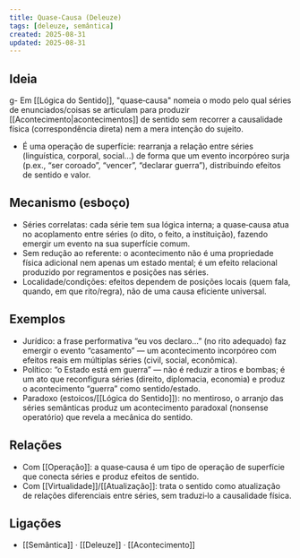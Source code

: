 ```yaml
---
title: Quase-Causa (Deleuze)
tags: [deleuze, semântica]
created: 2025-08-31
updated: 2025-08-31
---
```


## Ideia
g- Em [[Lógica do Sentido]], "quase‑causa" nomeia o modo pelo qual séries de enunciados/coisas se articulam para produzir [[Acontecimento|acontecimentos]] de sentido sem recorrer a causalidade física (correspondência direta) nem a mera intenção do sujeito.
- É uma operação de superfície: rearranja a relação entre séries (linguística, corporal, social…) de forma que um evento incorpóreo surja (p.ex., “ser coroado”, “vencer”, “declarar guerra”), distribuindo efeitos de sentido e valor.

## Mecanismo (esboço)
- Séries correlatas: cada série tem sua lógica interna; a quase‑causa atua no acoplamento entre séries (o dito, o feito, a instituição), fazendo emergir um evento na sua superfície comum.
- Sem redução ao referente: o acontecimento não é uma propriedade física adicional nem apenas um estado mental; é um efeito relacional produzido por regramentos e posições nas séries.
- Localidade/condições: efeitos dependem de posições locais (quem fala, quando, em que rito/regra), não de uma causa eficiente universal.

## Exemplos
- Jurídico: a frase performativa “eu vos declaro…” (no rito adequado) faz emergir o evento “casamento” — um acontecimento incorpóreo com efeitos reais em múltiplas séries (civil, social, econômica).
- Político: “o Estado está em guerra” — não é reduzir a tiros e bombas; é um ato que reconfigura séries (direito, diplomacia, economia) e produz o acontecimento “guerra” como sentido/estado.
- Paradoxo (estoicos/[[Lógica do Sentido]]): no mentiroso, o arranjo das séries semânticas produz um acontecimento paradoxal (nonsense operatório) que revela a mecânica do sentido.

## Relações
- Com [[Operação]]: a quase‑causa é um tipo de operação de superfície que conecta séries e produz efeitos de sentido.
- Com [[Virtualidade]]/[[Atualização]]: trata o sentido como atualização de relações diferenciais entre séries, sem traduzi‑lo a causalidade física.


## Ligações
- [[Semântica]] · [[Deleuze]] · [[Acontecimento]]
